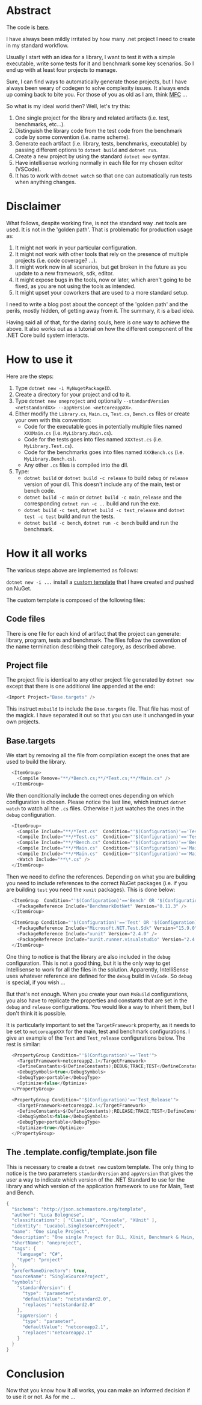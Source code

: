# Abstract
The code is [here](https://github.com/lucabol/SingleSourceProject).

I have always been mildly irritated by how many .net project I need to create in my standard workflow.

Usually I start with an idea for a library, I want to test it with a simple executable, write some tests for it and benchmark some key scenarios. So I end up with at least four projects to manage.

Sure, I can find ways to automatically generate those projects, but I have always been weary of codegen to solve complexity issues. It always ends up coming back to bite you. For those of you as old as I am, think [MFC](https://en.wikipedia.org/wiki/Microsoft_Foundation_Class_Library) ...

So what is my ideal world then? Well, let's try this:

1. One single project for the library and related artifacts (i.e. test, benchmarks, etc...).
2. Distinguish the library code from the test code from the benchmark code by some convention (i.e. name scheme).
3. Generate each artifact (i.e. library, tests, benchmarks, executable) by passing different options to `dotnet build` and `dotnet run`.
4. Create a new project by using the standard `dotnet new` syntax.
5. Have intellisense working normally in each file for my chosen editor (VSCode).
6. It has to work with `dotnet watch` so that one can automatically run tests when anything changes.

# Disclaimer
What follows, despite working fine, is not the standard way .net tools are used. It is not in the 'golden path'. That is problematic
for production usage as:

1. It might not work in your particular configuration.
2. It might not work with other tools that rely on the presence of multiple projects (i.e. code coverage? ...).
3. It might work now in all scenarios, but get broken in the future as you update to a new framework, sdk, editor.
4. It might expose bugs in the tools, now or later, which aren't going to be fixed, as you are not using the tools as intended.
5. It might upset your coworkers that are used to a more standard setup.

I need to write a blog post about the concept of the 'golden path' and the perils, mostly hidden, of getting away from it. The summary, it is a bad idea.

Having said all of that, for the daring souls, here is one way to achieve the above. It also works out as a tutorial on how the different component of the .NET Core build system interacts.

# How to use it
Here are the steps:

1. Type `dotnet new -i MyNugetPackageID`.
2. Create a directory for your project and cd to it.
3. Type `dotnet new oneproject` and optionally `--standardVersion <netstandardXX> --appVersion <netcoreappXX>`.
4. Either modify the `Library.cs`, `Main.cs`, `Test.cs`, `Bench.cs` files or create your own with this convention:
    * Code for the executable goes in potentially multiple files named `XXXMain.cs` (i.e. `MyLibrary.Main.cs`).
    * Code for the tests goes into files named `XXXTest.cs` (i.e. `MyLibrary.Test.cs`).
    * Code for the benchmarks goes into files named `XXXBench.cs` (i.e. `MyLibrary.Bench.cs`).
    * Any other `.cs` files is compiled into the dll.
5. Type:
    * `dotnet build` or `dotnet build -c release` to build `debug` or `release` version of your dll. This doesn't include any of the main, test or bench code.
    * `dotnet build -c main` or `dotnet build -c main_release` and the corresponding `dotnet run -c ..` build and run the exe.
    * `dotnet build -c test`, `dotnet build -c test_release` and `dotnet test -c test` build and run the tests.
    * `dotnet build -c bench`, `dotnet run -c bench` build and run the benchmark.

# How it all works
The various steps above are implemented as follows:

`dotnet new -i ...` install a [custom template](https://docs.microsoft.com/en-us/dotnet/core/tools/custom-templates) that I have created and pushed on NuGet.

The custom template is composed of the following files:
## Code files
There is one file for each kind of artifact that the project can generate: library, program, tests and benchmark. The files follow the convention of the name termination describing their category, as described above.
## Project file
The project file is identical to any other project file generated by `dotnet new` except that there is one additional line appended at the end:

~~~cs
<Import Project="Base.targets" />
~~~

This instruct `msbuild` to include the `Base.targets` file. That file has most of the magick.
I have separated it out so that you can use it unchanged in your own projects.
## Base.targets
We start by removing all the file from compilation except the ones that are used to build the library.

~~~cs
  <ItemGroup>
    <Compile Remove="**/*Bench.cs;**/*Test.cs;**/*Main.cs" />
  </ItemGroup>
~~~

We then conditionally include the correct ones depending on which configuration is chosen. Please notice the last line, which instruct `dotnet watch` to watch all the `.cs` files. Otherwise it just watches the ones in the `debug` configuration.

~~~cs
  <ItemGroup>
    <Compile Include="**/*Test.cs"  Condition="'$(Configuration)'=='Test'"/>
    <Compile Include="**/*Test.cs"  Condition="'$(Configuration)'=='Test_Release'"/>
    <Compile Include="**/*Bench.cs" Condition="'$(Configuration)'=='Bench'"/>
    <Compile Include="**/*Main.cs"  Condition="'$(Configuration)'=='Main'"/>
    <Compile Include="**/*Main.cs"  Condition="'$(Configuration)'=='Main_Release'"/>
    <Watch Include="**\*.cs" />
  </ItemGroup>
~~~

Then we need to define the references. Depending on what you are building you need to include references to the correct NuGet packages (i.e. if you are building `test` you need the `xunit` packages). This is done below:

~~~cs
  <ItemGroup  Condition="'$(Configuration)'=='Bench' OR '$(Configuration)'=='Debug'">
    <PackageReference Include="BenchmarkDotNet" Version="0.11.3" />
  </ItemGroup>

  <ItemGroup Condition="'$(Configuration)'=='Test' OR '$(Configuration)'=='Test_Release' OR '$(Configuration)'=='Debug'">
    <PackageReference Include="Microsoft.NET.Test.Sdk" Version="15.9.0" />
    <PackageReference Include="xunit" Version="2.4.0" />
    <PackageReference Include="xunit.runner.visualstudio" Version="2.4.0" />
  </ItemGroup>
~~~

One thing to notice is that the library are also included in the `debug` configuration. This is not a good thing, but it is the only way to get Intellisense to work for all the files in the solution. Apparently, IntelliSense uses whatever reference are defined for the `debug` build in `VsCode`. So `debug` is special, if you wish ...

But that's not enough. When you create your own `MsBuild` configurations, you also have to replicate the properties and constants that are set in the `debug` and `release` configurations. You would like a way to inherit them, but I don't think it is possible.

It is particularly important to set the `TargetFramework` property, as it needs to be set to `netcoreappXXX` for the main, test and benchmark configurations. I give an example of the `Test` and `Test_release` configurations below. The rest is similar:

~~~cs
  <PropertyGroup Condition="'$(Configuration)'=='Test'">
    <TargetFramework>netcoreapp2.1</TargetFramework>
    <DefineConstants>$(DefineConstants);DEBUG;TRACE;TEST</DefineConstants>
    <DebugSymbols>true</DebugSymbols>
    <DebugType>portable</DebugType>
    <Optimize>false</Optimize>
  </PropertyGroup>

  <PropertyGroup Condition="'$(Configuration)'=='Test_Release'">
    <TargetFramework>netcoreapp2.1</TargetFramework>
    <DefineConstants>$(DefineConstants);RELEASE;TRACE;TEST</DefineConstants>
    <DebugSymbols>false</DebugSymbols>
    <DebugType>portable</DebugType>
    <Optimize>true</Optimize>
  </PropertyGroup>
~~~

## The .template.config/template.json file
This is necessary to create a `dotnet new` custom template. The only thing to notice is the two parameters `standardVersion` and `appVersion` that gives the user a way to indicate which version of the .NET Standard to use for the library and which version of the application framework to use for Main, Test and Bench.

~~~cs
{
  "$schema": "http://json.schemastore.org/template",
  "author": "Luca Bolognese",
  "classifications": [ "Classlib", "Console", "XUnit" ],
  "identity": "Lucabol.SingleSourceProject",
  "name": "One single Project",
  "description": "One single Project for DLL, XUnit, Benchmark & Main, using configurations to decide what to compile",
  "shortName": "oneproject",
  "tags": {
    "language": "C#",
    "type": "project"
  },
  "preferNameDirectory": true,
  "sourceName": "SingleSourceProject",
  "symbols":{
    "standardVersion": {
      "type": "parameter",
      "defaultValue": "netstandard2.0",
      "replaces":"netstandard2.0"
    },
    "appVersion": {
      "type": "parameter",
      "defaultValue": "netcoreapp2.1",
      "replaces":"netcoreapp2.1"
    }
  }
}
~~~

# Conclusion
Now that you know how it all works, you can make an informed decision if to use it or not. As for me ...